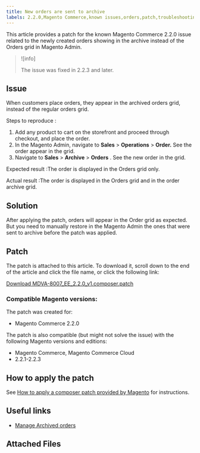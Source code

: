 ```yaml
---
title: New orders are sent to archive
labels: 2.2.0,Magento Commerce,known issues,orders,patch,troubleshooting
---
```


This article provides a patch for the known Magento Commerce 2.2.0 issue related to the newly created orders showing in the archive instead of the Orders grid in Magento Admin.

>![info]
>
>The issue was fixed in 2.2.3 and later.

## Issue

When customers place orders, they appear in the archived orders grid, instead of the regular orders grid.

 <span class="wysiwyg-underline">Steps to reproduce</span> :

1. Add any product to cart on the storefront and proceed through checkout, and place the order.
1. In the Magento Admin, navigate to **Sales** > **Operations** > **Order.** See the order appear in the grid.
1. Navigate to **Sales** > **Archive** > **Orders** . See the new order in the grid.

 <span class="wysiwyg-underline">Expected result</span> :The order is displayed in the Orders grid only.

 <span class="wysiwyg-underline">Actual result</span> :The order is displayed in the Orders grid and in the order archive grid.

## Solution

After applying the patch, orders will appear in the Order grid as expected. But you need to manually restore in the Magento Admin the ones that were sent to archive before the patch was applied.

## Patch

The patch is attached to this article. To download it, scroll down to the end of the article and click the file name, or click the following link:

 [Download MDVA-8007\_EE\_2.2.0\_v1.composer.patch](assets/MDVA-8007_EE_2.2.0_v1.composer.patch) 

### Compatible Magento versions:

The patch was created for:

* Magento Commerce 2.2.0

The patch is also compatible (but might not solve the issue) with the following Magento versions and editions:

* Magento Commerce, Magento Commerce Cloud
* 2.2.1-2.2.3

## How to apply the patch

See [How to apply a composer patch provided by Magento](https://support.magento.com/hc/en-us/articles/360028367731) for instructions.

## Useful links

* [Manage Archived orders](https://docs.magento.com/m2/2.2/ee/user_guide/sales/order-archive.html)

## Attached Files
